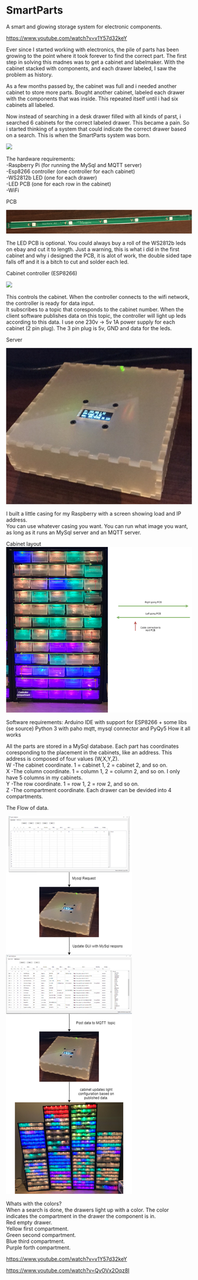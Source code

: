 # SmartParts
A smart and glowing storage system for electronic components.  

https://www.youtube.com/watch?v=v1Y57d32keY

Ever since I started working with electronics, the pile of parts has been growing to the point where it took forever to find the correct part. The first step in solving this madnes was to get a cabinet and labelmaker. 
With the cabinet stacked with components, and each drawer labeled, I saw the problem as history.

As a few months passed by, the cabinet was full and i needed another cabinet to store more parts. Bought another cabinet, labeled each drawer with the components that was inside. This repeated itself until i had six cabinets all labeled. 

Now instead of searching in a desk drawer filled with all kinds of parst, i searched 6 cabinets for the correct labeled drawer. This became a pain. So i started thinking of a system that could indicate the correct drawer based on a search. This is when the SmartParts system was born.

![](images/Cabinets.png)

The hardware requirements:  
-Raspberry Pi (for running the MySql and MQTT server)  
-Esp8266 controller (one controller for each cabinet)  
-WS2812b LED (one for each drawer)  
-LED PCB (one for each row in the cabinet)  
-WiFi

PCB

![](images/PCB.png)
  
The LED PCB is optional. You could always buy a roll of the WS2812b leds on ebay and cut it to length. Just a warning, this is what i did in the first cabinet and why i designed the PCB, it is alot of work, the double sided tape falls off and it is a bitch to cut and solder each led.

Cabinet controller (ESP8266)  

![](images/Esp8266.png)

This controls the cabinet. When the controller connects to the wifi network, the controller is ready for data input.  
It subscribes to a topic that coresponds to the cabinet number. When the client software publishes data on this topic, the controller will light up leds according to this data. I use one 230v -> 5v 1A power supply for each cabinet (2 pin plug). The 3 pin plug is 5v, GND and data for the leds.  
  
  
Server 

![](images/server.png)

I built a little casing for my Raspberry with a screen showing load and IP address.  
You can use whatever casing you want.  You can run what image you want, as long as it runs an MySql server and an MQTT server.

Cabinet layout
![](images/CabinetLayout.png)


Software requirements:
Arduino IDE with support for ESP8266 + some libs (se source)
Python 3 with paho mqtt, mysql connector and PyQy5
How it all works  
  
  All the parts are stored in a MySql database. Each part has coordinates coresponding to the placement in the cabinets, like an address. This address is composed of four values (W,X,Y,Z).  
W -The cabinet coordinate. 1 = cabinet 1, 2 = cabinet 2, and so on.  
X -The column coordinate. 1 = column 1, 2 = column 2, and so on. I only have 5 columns in my cabinets.  
Y -The row coordinate. 1 = row 1, 2 = row 2, and so on.   
Z -The compartment coordinate. Each drawer can be devided into 4 compartments.   


The Flow of data.  

![](images/FlowChart.png)

Whats with the colors?  
When a search is done, the drawers light up with a color. The color indicates the compartment in the drawer the component is in.  
Red empty drawer.  
Yellow first compartment.  
Green second compartment.  
Blue third compartment.  
Purple forth compartment.


https://www.youtube.com/watch?v=v1Y57d32keY

https://www.youtube.com/watch?v=QyOVx2Oqz8I

